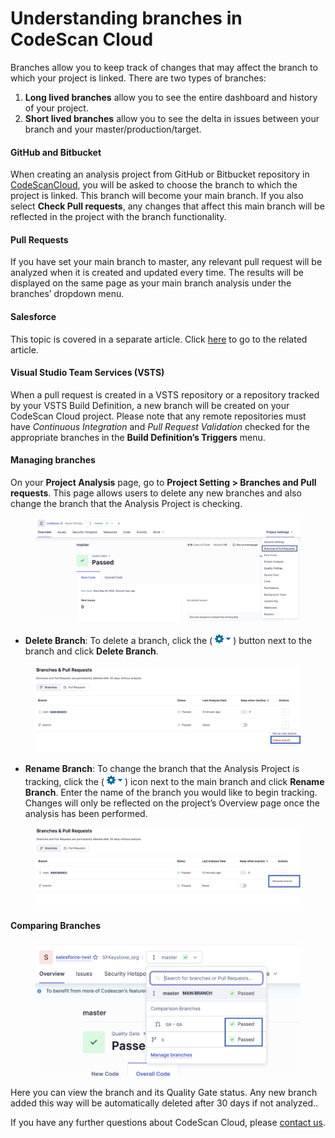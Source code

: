 # Understanding branches in CodeScan Cloud

Branches allow you to keep track of changes that may affect the branch to which your project is linked. There are two types of branches:

1. **Long lived branches** allow you to see the entire dashboard and history of your project.
2. **Short lived branches** allow you to see the delta in issues between your branch and your master/production/target.

#### GitHub and Bitbucket <a href="#github-and-bitbucket" id="github-and-bitbucket"></a>

When creating an analysis project from GitHub or Bitbucket repository in [CodeScanCloud](https://www.codescan.io/products/cloud/), you will be asked to choose the branch to which the project is linked. This branch will become your main branch. If you also select **Check Pull requests**, any changes that affect this main branch will be reflected in the project with the branch functionality.

#### Pull Requests <a href="#pull-requests" id="pull-requests"></a>

If you have set your main branch to master, any relevant pull request will be analyzed when it is created and updated every time. The results will be displayed on the same page as your main branch analysis under the branches’ dropdown menu.

#### Salesforce <a href="#salesforce" id="salesforce"></a>

This topic is covered in a separate article. Click [here](https://knowledgebase.autorabit.com/codescan/docs/understanding-branches-for-salesforce-project) to go to the related article.

#### Visual Studio Team Services (VSTS) <a href="#visual-studio-team-services-vsts" id="visual-studio-team-services-vsts"></a>

When a pull request is created in a VSTS repository or a repository tracked by your VSTS Build Definition, a new branch will be created on your CodeScan Cloud project. Please note that any remote repositories must have _Continuous Integration_ and _Pull Request Validation_ checked for the appropriate branches in the **Build Definition’s Triggers** menu.

#### Managing branches <a href="#managing-branches" id="managing-branches"></a>

On your **Project Analysis** page, go to **Project Setting > Branches and Pull requests**. This page allows users to delete any new branches and also change the branch that the Analysis Project is checking.

<figure><img src="../../../../.gitbook/assets/P Branch 4.4.png" alt=""><figcaption></figcaption></figure>

* **Delete Branch**: To delete a branch, click the (![](<../../../../.gitbook/assets/image (64) (1) (1) (1) (1) (1) (1) (1) (1) (1) (1).png>)) button next to the branch and click **Delete Branch**.

<figure><img src="../../../../.gitbook/assets/Delete 4.5.png" alt=""><figcaption></figcaption></figure>

* **Rename Branch**: To change the branch that the Analysis Project is tracking, click the (![](<../../../../.gitbook/assets/image (65) (1) (1) (1) (1) (1) (1) (1) (1) (1) (1).png>)) icon next to the main branch and click **Rename Branch**. Enter the name of the branch you would like to begin tracking. Changes will only be reflected on the project’s Overview page once the analysis has been performed.

<figure><img src="../../../../.gitbook/assets/Rename 4.6.png" alt=""><figcaption></figcaption></figure>

#### Comparing Branches <a href="#comparing-branches" id="comparing-branches"></a>

<figure><img src="../../../../.gitbook/assets/Comparision status.png" alt="" width="563"><figcaption></figcaption></figure>

Here you can view the branch and its Quality Gate status. Any new branch added this way will be automatically deleted after 30 days if not analyzed..

If you have any further questions about CodeScan Cloud, please [contact us](https://www.codescan.io/contact/).
